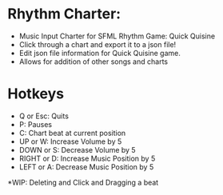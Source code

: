 # Rhythm Charter: 
* Music Input Charter for SFML Rhythm Game: Quick Quisine
* Click through a chart and export it to a json file!
* Edit json file information for Quick Quisine game.
* Allows for addition of other songs and charts

# Hotkeys

* Q or Esc: Quits 
* P: Pauses
* C: Chart beat at current position
* UP or W: Increase Volume by 5
* DOWN or S: Decrease Volume by 5
* RIGHT or D: Increase Music Position by 5
* LEFT or A: Decrease Music Position by 5

*WIP: Deleting and Click and Dragging a beat
